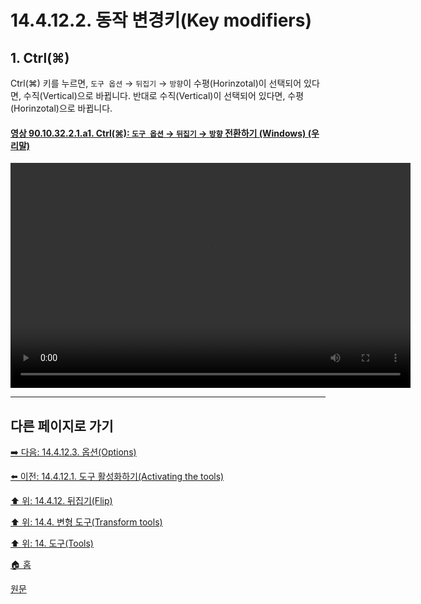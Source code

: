 # 14.4.12.2. 동작 변경키(Key modifiers)

<a id="14-04-12-02-s1"></a>

## 1. Ctrl(⌘)
Ctrl(⌘) 키를 누르면, `도구 옵션` → `뒤집기` → `방향`이 수평(Horinzotal)이 선택되어 있다면, 수직(Vertical)으로 바뀝니다. 반대로 수직(Vertical)이 선택되어 있다면, 수평(Horinzotal)으로 바뀝니다.

<a id="90-10-32-02-01-a1"></a>

#### [영상 90.10.32.2.1.a1. Ctrl(⌘): `도구 옵션` → `뒤집기` → `방향` 전환하기 (Windows) (우리말)](./90-10-32-02-01-toggle_direction.md#90-10-32-02-01-a1)
<video controls="controls" width="640" height="360" src="https://github.com/wonder13662/gimp/assets/15767104/4a1c3841-8f2d-4a38-a44b-1bd0974faaa9"></video>

***

## 다른 페이지로 가기

[➡️ 다음: 14.4.12.3. 옵션(Options)](./14-04-12-03-options.md)

[⬅️ 이전: 14.4.12.1. 도구 활성화하기(Activating the tools)](./14-04-12-01-activating_the_tool.md)

[⬆️ 위: 14.4.12. 뒤집기(Flip)](./14-04-12-00-flip.md)

[⬆️ 위: 14.4. 변형 도구(Transform tools)](./14-04-00-transform-tools.md)

[⬆️ 위: 14. 도구(Tools)](./14-00-tools.md)

[🏠 홈](./00-home.md)

[원문](https://docs.gimp.org/2.10/ko/gimp-tool-flip.html#idm16134)
